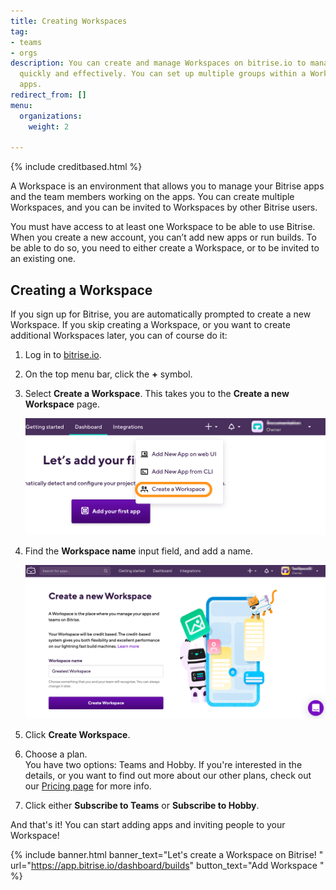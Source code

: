 ```yaml
---
title: Creating Workspaces
tag:
- teams
- orgs
description: You can create and manage Workspaces on bitrise.io to manage entire teams
  quickly and effectively. You can set up multiple groups within a Workspace for different
  apps.
redirect_from: []
menu:
  organizations:
    weight: 2

---
```

{% include creditbased.html %}

A Workspace is an environment that allows you to manage your Bitrise apps and the team members working on the apps. You can create multiple Workspaces, and you can be invited to Workspaces by other Bitrise users. 

You must have access to at least one Workspace to be able to use Bitrise. When you create a new account, you can’t add new apps or run builds. To be able to do so, you need to either create a Workspace, or to be invited to an existing one.

## Creating a Workspace

If you sign up for Bitrise, you are automatically prompted to create a new Workspace. If you skip creating a Workspace, or you want to create additional Workspaces later, you can of course do it:

1. Log in to [bitrise.io](https://www.bitrise.io).
2. On the top menu bar, click the **+** symbol. 
3. Select **Create a Workspace**. This takes you to the **Create a new Workspace** page.

   ![{{ page.title }}](/img/team-management/organization/add-org.png)
3. Find the **Workspace name** input field, and add a name.

   ![{{ page.title }}](/img/team-management/organization/create-new-org.png)

4. Click **Create Workspace**. 
5. Choose a plan.  
   You have two options: Teams and Hobby. If you're interested in the details, or you want to find out more about our other plans, check out our [Pricing page](https://www.bitrise.io/pricing/) for more info.
6. Click either **Subscribe to Teams** or **Subscribe to Hobby**.

And that's it! You can start adding apps and inviting people to your Workspace!

{% include banner.html banner_text="Let's create a Workspace on Bitrise! " url="https://app.bitrise.io/dashboard/builds" button_text="Add Workspace " %}